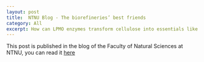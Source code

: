 ```yaml
---
layout: post
title:  NTNU Blog - The biorefineries’ best friends
category: All 
excerpt: How can LPMO enzymes transform cellulose into essentials like food and fuel? By the use of NMR (Nuclear Magnetic Resonance) spectroscopy we have found important answers to this question. In the future, these findings might help us control and optimize the production processes in biorefineries.
---
```

This post is published in the blog of the Faculty of Natural Sciences at NTNU, you can read it [here](http://blog.nt.ntnu.no/the-biorefineries-best-friends/)
